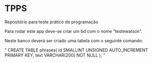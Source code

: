 # TPPS
Repositório para teste prático de programação

Para rodar este app deve-se criar um bd com o nome "testewatson".

Neste banco deverá ser criado uma tabela com o seguinte comando:

"
CREATE TABLE phrases(
    id SMALLINT UNSIGNED AUTO_INCREMENT PRIMARY KEY,
    text VARCHAR(200) NOT NULL
);
"
